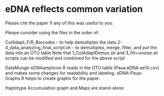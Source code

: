 # eDNA reflects common variation

Please cite the paper if any of this was useful to you.

Please consider using the files in the order of: 

CutAdapt_F/R_Barcodes - to help demultiplex the data
2-4_data_analyzing_final_script.sh - to demultiplex, merge, filter, and put the data into an OTU table
Note that 1_CutAdaptDemux.sh and 3_filt+unoise.sh scripts can be modified and combined for the above script

DataMunge-eDNAamplicon.R reads in the OTU table (Paua.eDNA.ee10.csv) and makes some changes for readability and labeling.
eDNA-Paua-Graphs.R helps to create graphs for the paper.

Haplotype Accumulation graph and Maps are stand-alone.
